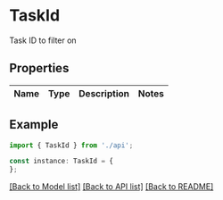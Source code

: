 # TaskId

Task ID to filter on

## Properties

Name | Type | Description | Notes
------------ | ------------- | ------------- | -------------

## Example

```typescript
import { TaskId } from './api';

const instance: TaskId = {
};
```

[[Back to Model list]](../README.md#documentation-for-models) [[Back to API list]](../README.md#documentation-for-api-endpoints) [[Back to README]](../README.md)

